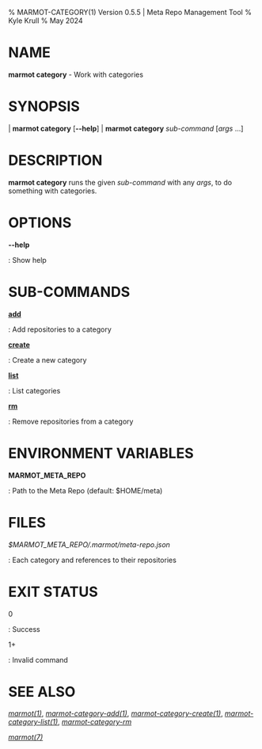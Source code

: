 % MARMOT-CATEGORY(1) Version 0.5.5 | Meta Repo Management Tool
% Kyle Krull
% May 2024

# NAME

**marmot category** - Work with categories

# SYNOPSIS

| **marmot category** [**\-\-help**]
| **marmot category** *sub-command* [*args* ...]

# DESCRIPTION

**marmot category** runs the given *sub-command* with any *args*, to do something with categories.

# OPTIONS

**-\-help**

: Show help

# SUB-COMMANDS

[**add**](./marmot-category-add.1.md)

: Add repositories to a category

[**create**](./marmot-category-create.1.md)

: Create a new category

[**list**](./marmot-category-list.1.md)

: List categories

[**rm**](./marmot-category-rm.1.md)

: Remove repositories from a category

# ENVIRONMENT VARIABLES

**MARMOT_META_REPO**

: Path to the Meta Repo (default: $HOME/meta)

# FILES

*$MARMOT_META_REPO/.marmot/meta-repo.json*

: Each category and references to their repositories

# EXIT STATUS

0

: Success

1+

: Invalid command

# SEE ALSO

[*marmot(1)*](./marmot.1.md), [*marmot-category-add(1)*](./marmot-category-add.1.md),
[*marmot-category-create(1)*](./marmot-category-create.1.md),
[*marmot-category-list(1)*](./marmot-category-list.1.md),
[*marmot-category-rm*](./marmot-category-rm.1.md)

[*marmot(7)*](./marmot.7.md)
